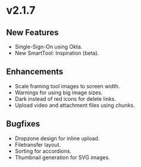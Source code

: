 # v2.1.7

## New Features

* Single-Sign-On using Okta.
* New SmartTool: Inspiration (beta).

## Enhancements

* Scale framing tool images to screen width.
* Warnings for using big image sizes.
* Dark instead of red icons for delete links.
* Upload video and attachment files using chunks.

## Bugfixes

* Dropzone design for inline upload.
* Filetransfer layout.
* Sorting for accordions.
* Thumbnail generation for SVG images.